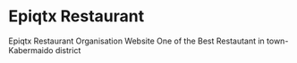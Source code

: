 # Epiqtx Restaurant
 Epiqtx Restaurant Organisation Website
 One of the Best Restautant in town- Kabermaido district
